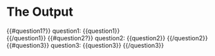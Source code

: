 # The Output

{{#question1?}}
question1: {{question1}}  
{{/question1}}
{{#question2?}}
question2: {{question2}}
{{/question2}}
{{#question3}}
question3: {{question3}}
{{/question3}}
